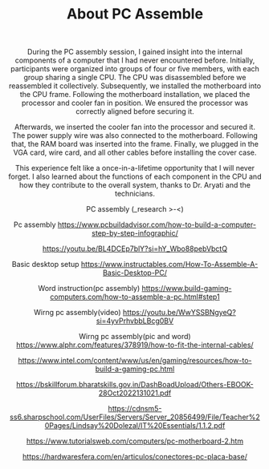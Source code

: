 <html>
 <div align="center">
<h1>About PC Assemble </h1>
<br>
    <p>During the PC assembly session, I gained insight into the internal components of a computer that I had never encountered before. Initially, participants were organized into groups of four or five members, with each group sharing a single CPU. The CPU was disassembled before we reassembled it collectively. Subsequently, we installed the motherboard into the CPU frame. Following the motherboard installation, we placed the processor and cooler fan in position. We ensured the processor was correctly aligned before securing it.

Afterwards, we inserted the cooler fan into the processor and secured it. The power supply wire was also connected to the motherboard. Following that, the RAM board was inserted into the frame. Finally, we plugged in the VGA card, wire card, and all other cables before installing the cover case.

This experience felt like a once-in-a-lifetime opportunity that I will never forget. I also learned about the functions of each component in the CPU and how they contribute to the overall system, thanks to Dr. Aryati and the technicians.

PC assembly (_research >-<)

Pc assembly
https://www.pcbuildadvisor.com/how-to-build-a-computer-step-by-step-infographic/

https://youtu.be/BL4DCEp7blY?si=hY_Wbo88pebVbctQ

Basic desktop setup
https://www.instructables.com/How-To-Assemble-A-Basic-Desktop-PC/

Word instruction(pc assembly)
https://www.build-gaming-computers.com/how-to-assemble-a-pc.html#step1




Wirng pc assembly(video)
https://youtu.be/WwYSSBNgyeQ?si=4yvPrhvbbLBcg0BV

Wirng pc assembly(pic and word)
https://www.alphr.com/features/378919/how-to-fit-the-internal-cables/

https://www.intel.com/content/www/us/en/gaming/resources/how-to-build-a-gaming-pc.html

https://bskillforum.bharatskills.gov.in/DashBoadUpload/Others-EBOOK-28Oct2022131021.pdf

https://cdnsm5-ss6.sharpschool.com/UserFiles/Servers/Server_20856499/File/Teacher%20Pages/Lindsay%20Dolezal/IT%20Essentials/1.1.2.pdf

https://www.tutorialsweb.com/computers/pc-motherboard-2.htm

https://hardwaresfera.com/en/articulos/conectores-pc-placa-base/



</p>
    
